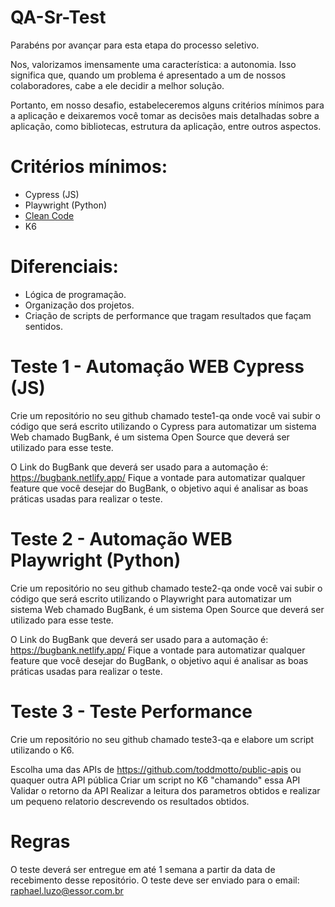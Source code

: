 # QA-Sr-Test

Parabéns por avançar para esta etapa do processo seletivo.

Nos, valorizamos imensamente uma característica: a autonomia. Isso significa que, quando um problema é apresentado a um de nossos colaboradores, cabe a ele decidir a melhor solução.

Portanto, em nosso desafio, estabeleceremos alguns critérios mínimos para a aplicação e deixaremos você tomar as decisões mais detalhadas sobre a aplicação, como bibliotecas, estrutura da aplicação, entre outros aspectos.

# Critérios mínimos:

- Cypress (JS)
- Playwright (Python)
- [Clean Code](https://becode.com.br/clean-code/)
- K6

# Diferenciais:

- Lógica de programação.
- Organização dos projetos.
- Criação de scripts de performance que tragam resultados que façam sentidos. 

# Teste 1 - Automação WEB Cypress (JS)
Crie um repositório no seu github chamado teste1-qa onde você vai subir o código que será escrito utilizando o Cypress para automatizar um sistema Web chamado BugBank, é um sistema Open Source que deverá ser utilizado para esse teste.

O Link do BugBank que deverá ser usado para a automação é: https://bugbank.netlify.app/
Fique a vontade para automatizar qualquer feature que você desejar do BugBank, o objetivo aqui é analisar as boas práticas usadas para realizar o teste.

# Teste 2 - Automação WEB Playwright (Python)
Crie um repositório no seu github chamado teste2-qa onde você vai subir o código que será escrito utilizando o Playwright para automatizar um sistema Web chamado BugBank, é um sistema Open Source que deverá ser utilizado para esse teste.

O Link do BugBank que deverá ser usado para a automação é: https://bugbank.netlify.app/
Fique a vontade para automatizar qualquer feature que você desejar do BugBank, o objetivo aqui é analisar as boas práticas usadas para realizar o teste.

# Teste 3 - Teste Performance
Crie um repositório no seu github chamado teste3-qa e elabore um script utilizando o K6.

Escolha uma das APIs de https://github.com/toddmotto/public-apis ou quaquer outra API pública
Criar um script no K6 "chamando" essa API
Validar o retorno da API
Realizar a leitura dos parametros obtidos e realizar um pequeno relatorio descrevendo os resultados obtidos. 

# Regras
O teste deverá ser entregue em até 1 semana a partir da data de recebimento desse repositório.
O teste deve ser enviado para o email: raphael.luzo@essor.com.br

